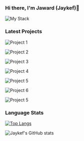 ### Hi there, I'm Jaward (Jaykef)👋

![My Stack](https://github.com/Jaykef/Jaykef/blob/main/bio.png)

### Latest Projects
![Project 1](https://github.com/Jaykef/Jaykef/blob/main/3.png)

![Project 2](https://github.com/Jaykef/Jaykef/blob/main/4.png)

![Project 3](https://github.com/Jaykef/Jaykef/blob/main/5.png)

![Project 4](https://github.com/Jaykef/Jaykef/blob/main/6.png)

![Project 5](https://github.com/Jaykef/Jaykef/blob/main/7.png)

![Project 6](https://github.com/Jaykef/Jaykef/blob/main/8.png)

![Project 5](https://github.com/Jaykef/Jaykef/blob/main/9.png)

### Language Stats
[![Top Langs](https://github-readme-stats.vercel.app/api/top-langs/?username=Jaykef&langs_count=8&show_icons=true)](https://github.com/Jaykef/github-readme-radical)

![Jaykef's GitHub stats](https://github-readme-stats.vercel.app/api?username=Jaykef&show_icons=true&theme=radical)

<!--
**Jaykef/Jaykef** is a ✨ _special_ ✨ repository because its `README.md` (this file) appears on your GitHub profile.

Here are some ideas to get you started:

- 🔭 I’m currently working on ...
- 🌱 I’m currently learning ...
- 👯 I’m looking to collaborate on ...
- 🤔 I’m looking for help with ...
- 💬 Ask me about ...
- 📫 How to reach me: ...
- 😄 Pronouns: ...
- ⚡ Fun fact: ...
-->
